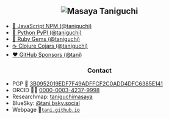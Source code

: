<h2 align="center"><img alt="Masaya Taniguchi" src="https://typography.deno.dev/render?text=%20%20Masaya%20Taniguchi%20%20&family=Monoton&weight=400&size=32&color=%23ff8000"></h2>

- [:evergreen_tree: JavaScript NPM (@taniguchi)](https://www.npmjs.com/~taniguchi)
- [:snake: Python PyPI (@taniguchi)](https://pypi.org/user/taniguchi/)
- [:gem: Ruby Gems (@taniguchi)](https://rubygems.org/profiles/taniguchi)
- [:coffee: Clojure Cojars (@taniguchi)](https://clojars.org/users/taniguchi)
- [:heart: GitHub Sponsors (@tani)](https://github.com/sponsors/tani)

<h3 align="center">Contact</h3>

- PGP :key: [3B0952019EDF7F49ADFFCF2C0ADD4DFC6385E141](https://keys.openpgp.org/search?q=3B0952019EDF7F49ADFFCF2C0ADD4DFC6385E141)
- ORCID :scientist: [0000-0003-4237-9998](https://orcid.org/0000-0003-4237-9998)
- Researchmap: [taniguchimasaya](https://researchmap.jp/taniguchimasaya)
- BlueSky: <a rel="me" href="https://tani.bsky.social">@tani.bsky.social</a>
- Webpage :link:[`tani.github.io`](http://www.gengo.cc)
